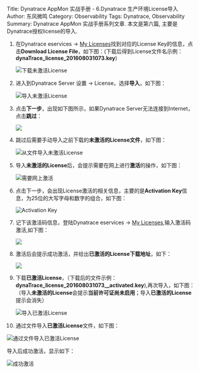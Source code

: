 Title: Dynatrace AppMon 实战手册 - 6.Dynatrace 生产环境License导入
Author: 东风微鸣
Category: Observability
Tags: Dynatrace, Observability
Summary: Dynatrace AppMon 实战手册系列文章. 本文是第六篇, 主要是Dynatrace授权license的导入.

1. 在Dynatrace eservices -> [My Licenses](https://eservices.dynatrace.com/eservices/customers-licenses.jsf)找到对应的License Key的信息，点击**Download License File**，如下图：(下载后得到License文件名示例：**dynaTrace_license_201608031073.key**)

   ![下载未激活License](http://pic.yupoo.com/east4ming_v/FMMHkMhr/medium.jpg)

2. 进入到Dynatrace Server 设置 -> License，选择**导入**，如下图：

   ![导入未激活License](http://pic.yupoo.com/east4ming_v/FMMGDsAH/medium.jpg)

3. 点击**下一步**，出现如下图所示，如果Dynatrace Server无法连接到Internet，点击**跳过**：

   ![](http://pic.yupoo.com/east4ming_v/FMMGbuuD/medium.jpg)

4. 跳过后需要手动导入之前下载的**未激活的License文件**，如下图：

   ![从文件导入未激活License](http://pic.yupoo.com/east4ming_v/FMMGEfhk/medium.jpg)

5. 导入**未激活的License**后，会提示需要在网上进行**激活**的操作，如下图：

   ![需要网上激活](http://pic.yupoo.com/east4ming_v/FMMGEMTr/medium.jpg)

6. 点击下一步，会出现License激活的相关信息，主要的是**Activation Key**信息，为25位的大写字母和数字的组合，如下图：

   ![Activation Key](http://pic.yupoo.com/east4ming_v/FMMHj38Z/medium.jpg)

7. 记下该激活码信息，登陆Dynatrace eservices -> [My Licenses](https://eservices.dynatrace.com/eservices/customers-licenses.jsf),输入激活码激活,如下图：

   ![](http://pic.yupoo.com/east4ming_v/FMMHj7UN/medium.jpg)

8. 激活后会提示成功激活，并给出**已激活的License下载地址**，如下：

   ![](http://pic.yupoo.com/east4ming_v/FMMGFUk2/medium.jpg)

9. 下载**已激活License**，（下载后的文件示例：**dynaTrace_license_201608031073__activated.key**),再次导入，如下图：（导入**未激活的License**会提示**当前许可证尚未启用**；导入**已激活的License**提示会消失）

   ![导入已激活License](http://pic.yupoo.com/east4ming_v/FMMGGbCZ/medium.jpg)

10. 通过文件导入**已激活License**文件，如下图：

   ![通过文件导入已激活License](http://pic.yupoo.com/east4ming_v/FMMGGsUD/medium.jpg)

导入后成功激活，显示如下：

   ![成功激活](http://pic.yupoo.com/east4ming_v/FMMY9dbb/medium.jpg)

